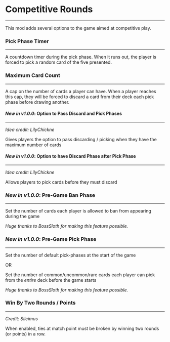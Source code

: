 # Competitive Rounds
--------------------

This mod adds several options to the game aimed at competitive play.

### Pick Phase Timer
--------------------

A countdown timer during the pick phase. When it runs out, the player is forced to pick a random card of the five presented.

### Maximum Card Count
----------------------

A cap on the number of cards a player can have. When a player reaches this cap, they will be forced to discard a card from their deck each pick phase before drawing another.

#### *New in v1.0.0*: Option to Pass Discard and Pick Phases
------------------------------------------------------------

_Idea credit: LilyChickne_

Gives players the option to pass discarding / picking when they have the maximum number of cards

#### *New in v1.0.0*: Option to have Discard Phase after Pick Phase
-------------------------------------------------------------------

_Idea credit: LilyChickne_

Allows players to pick cards before they must discard

### *New in v1.0.0*: Pre-Game Ban Phase
---------------------------------------

Set the number of cards each player is allowed to ban from appearing during the game

_Huge thanks to BossSloth for making this feature possible._

### *New in v1.0.0*: Pre-Game Pick Phase
----------------------------------------

Set the number of default pick-phases at the start of the game

OR

Set the number of common/uncommon/rare cards each player can pick from the _entire_ deck before the game starts

_Huge thanks to BossSloth for making this feature possible._

### Win By Two Rounds / Points
------------------------------

_Credit: Slicimus_

When enabled, ties at match point must be broken by winning two rounds (or points) in a row.
